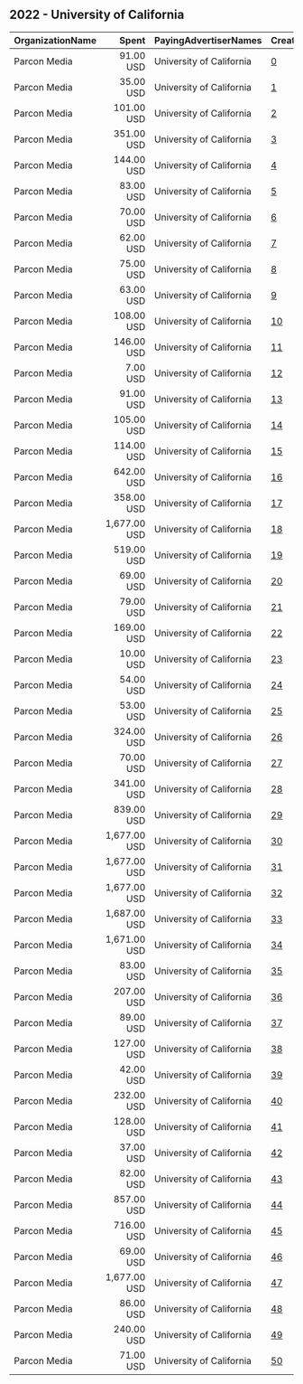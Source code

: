 ## 2022 - University of California 
|OrganizationName|Spent|PayingAdvertiserNames|CreativeUrls|Impressions|Genders|AgeBrackets|CountryCodes|BillingAddresses|CandidateBallotInformation|
|:---|---:|:---|:---|---:|:---|:---|:---|:---|:---|
|Parcon Media|91.00 USD|University of California|[0](https://www.snap.com/political-ads/asset/972a73d71d93c6092e4667492c8398e61cca3f6d97d1af8e009ad7c061eb184d?mediaType=png)|3,819||22+|united states|US||
|Parcon Media|35.00 USD|University of California|[1](https://www.snap.com/political-ads/asset/bd94774e22953ac1d4d1fa9255958a0b8fae597c209456b30abe84e3107c495c?mediaType=png)|2,122||22+|united states|US||
|Parcon Media|101.00 USD|University of California|[2](https://www.snap.com/political-ads/asset/74e337d519cb9ab8ea28ecd0a29ddf561af85ac3ce3ecb93bdf5641b034c7fb7?mediaType=png)|14,853||21+|united states|US||
|Parcon Media|351.00 USD|University of California|[3](https://www.snap.com/political-ads/asset/1e2bf18381ad0ec4a0b527eb90f7b84b16832c9836c392693a9817f1b26d4974?mediaType=png)|25,135||18-30|united states|US||
|Parcon Media|144.00 USD|University of California|[4](https://www.snap.com/political-ads/asset/74e337d519cb9ab8ea28ecd0a29ddf561af85ac3ce3ecb93bdf5641b034c7fb7?mediaType=png)|11,592||18-24|united states|US||
|Parcon Media|83.00 USD|University of California|[5](https://www.snap.com/political-ads/asset/af9cc3464054566a4a8cd9e877741bdd50d1426a3a39d286838949feaaeabec9?mediaType=png)|11,473||18+|united states|US||
|Parcon Media|70.00 USD|University of California|[6](https://www.snap.com/political-ads/asset/972a73d71d93c6092e4667492c8398e61cca3f6d97d1af8e009ad7c061eb184d?mediaType=png)|3,727||18-30|united states|US||
|Parcon Media|62.00 USD|University of California|[7](https://www.snap.com/political-ads/asset/4cb5e68e8f9ced6cf2fd4cbb0ac709992837a433ff42f6d1818dd1913cb3bd38?mediaType=mp4)|12,405||18+|united states|US||
|Parcon Media|75.00 USD|University of California|[8](https://www.snap.com/political-ads/asset/972a73d71d93c6092e4667492c8398e61cca3f6d97d1af8e009ad7c061eb184d?mediaType=png)|11,838||18+|united states|US||
|Parcon Media|63.00 USD|University of California|[9](https://www.snap.com/political-ads/asset/bd94774e22953ac1d4d1fa9255958a0b8fae597c209456b30abe84e3107c495c?mediaType=png)|9,614||18+|united states|US||
|Parcon Media|108.00 USD|University of California|[10](https://www.snap.com/political-ads/asset/98ba0dac806590a2ca7955936a9b4ec3d5b38cc0ea2e8883dae236b548fe7c1e?mediaType=png)|12,397||18+|united states|US||
|Parcon Media|146.00 USD|University of California|[11](https://www.snap.com/political-ads/asset/75e1c0d1f63062143712a169106526f9f0422fdc045f11648b3f772f61ec7b0d?mediaType=png)|7,032||22+|united states|US||
|Parcon Media|7.00 USD|University of California|[12](https://www.snap.com/political-ads/asset/4cb5e68e8f9ced6cf2fd4cbb0ac709992837a433ff42f6d1818dd1913cb3bd38?mediaType=mp4)|356||22+|united states|US||
|Parcon Media|91.00 USD|University of California|[13](https://www.snap.com/political-ads/asset/7e91bf7def01c2ae9c94dd4e0ce3abb0190df64c41546c65ef8ecb463a5013e4?mediaType=png)|6,021||18-30|united states|US||
|Parcon Media|105.00 USD|University of California|[14](https://www.snap.com/political-ads/asset/f3a95c310e10ef2cf6e93bd946a1d38603ba444f856628b68090327088d5cfe9?mediaType=png)|11,585||21+|united states|US||
|Parcon Media|114.00 USD|University of California|[15](https://www.snap.com/political-ads/asset/bd94774e22953ac1d4d1fa9255958a0b8fae597c209456b30abe84e3107c495c?mediaType=png)|14,740||18+|united states|US||
|Parcon Media|642.00 USD|University of California|[16](https://www.snap.com/political-ads/asset/53652fcd9868dcf1c7991363735dd98abb19ab1b368e0ee9b7a18c9f23f4deb2?mediaType=png)|34,738||18-30|united states|US||
|Parcon Media|358.00 USD|University of California|[17](https://www.snap.com/political-ads/asset/bf1b68c59e3413b23839ebd8c3dfde397d916c9f2f60b7c854d3cd8a2958dfbe?mediaType=png)|16,617||22+|united states|US||
|Parcon Media|1,677.00 USD|University of California|[18](https://www.snap.com/political-ads/asset/8034e63d5a6bf4d7bdc35d7c8d1358275b3e1ef75dad3a9977cb7a515be3ea02?mediaType=jpg)|255,159||18+|united states|US||
|Parcon Media|519.00 USD|University of California|[19](https://www.snap.com/political-ads/asset/3b80ac8e775509a3da7b3fa06e16665876648dc4d464529c1e5aec9ac157c233?mediaType=mp4)|38,637||18-24|united states|US||
|Parcon Media|69.00 USD|University of California|[20](https://www.snap.com/political-ads/asset/2db3a7498108c2e11526f43f37a4373810d60e89ef8f3679cee44cf67a8b9433?mediaType=png)|8,676||21+|united states|US||
|Parcon Media|79.00 USD|University of California|[21](https://www.snap.com/political-ads/asset/972a73d71d93c6092e4667492c8398e61cca3f6d97d1af8e009ad7c061eb184d?mediaType=png)|12,274||18+|united states|US||
|Parcon Media|169.00 USD|University of California|[22](https://www.snap.com/political-ads/asset/af9cc3464054566a4a8cd9e877741bdd50d1426a3a39d286838949feaaeabec9?mediaType=png)|6,886||22+|united states|US||
|Parcon Media|10.00 USD|University of California|[23](https://www.snap.com/political-ads/asset/4cb5e68e8f9ced6cf2fd4cbb0ac709992837a433ff42f6d1818dd1913cb3bd38?mediaType=mp4)|612||18-30|united states|US||
|Parcon Media|54.00 USD|University of California|[24](https://www.snap.com/political-ads/asset/7e91bf7def01c2ae9c94dd4e0ce3abb0190df64c41546c65ef8ecb463a5013e4?mediaType=png)|2,997||22+|united states|US||
|Parcon Media|53.00 USD|University of California|[25](https://www.snap.com/political-ads/asset/af9cc3464054566a4a8cd9e877741bdd50d1426a3a39d286838949feaaeabec9?mediaType=png)|8,233||18+|united states|US||
|Parcon Media|324.00 USD|University of California|[26](https://www.snap.com/political-ads/asset/e0b6ed319f76ab393caa0aff5ab9c285be42a673c27ba8c583b7ab0d02dd6127?mediaType=mp4)|11,696||22+|united states|US||
|Parcon Media|70.00 USD|University of California|[27](https://www.snap.com/political-ads/asset/7e91bf7def01c2ae9c94dd4e0ce3abb0190df64c41546c65ef8ecb463a5013e4?mediaType=png)|10,749||18+|united states|US||
|Parcon Media|341.00 USD|University of California|[28](https://www.snap.com/political-ads/asset/53652fcd9868dcf1c7991363735dd98abb19ab1b368e0ee9b7a18c9f23f4deb2?mediaType=png)|14,015||22+|united states|US||
|Parcon Media|839.00 USD|University of California|[29](https://www.snap.com/political-ads/asset/3b80ac8e775509a3da7b3fa06e16665876648dc4d464529c1e5aec9ac157c233?mediaType=mp4)|105,330||21+|united states|US||
|Parcon Media|1,677.00 USD|University of California|[30](https://www.snap.com/political-ads/asset/42c29119409922d69e58b8c56c33167e00e9675abc88945fca06db682a44c744?mediaType=jpg)|295,695||18+|united states|US||
|Parcon Media|1,677.00 USD|University of California|[31](https://www.snap.com/political-ads/asset/286ba59b2337c74d696ca1d2d71bf23bd6c05631b9cfd0c9d67580421366faa2?mediaType=jpg)|268,645||18+|united states|US||
|Parcon Media|1,677.00 USD|University of California|[32](https://www.snap.com/political-ads/asset/4869cb82b1f84823a50757d911525c7b31dcf6f6827bed742fc96fe5a0f764a9?mediaType=jpg)|295,699||18+|united states|US||
|Parcon Media|1,687.00 USD|University of California|[33](https://www.snap.com/political-ads/asset/eed8decb8bf9df52bf5517a14e8ec57eb4c7fcf21d28f636141e0eb157e6e2a6?mediaType=jpg)|260,735||18+|united states|US||
|Parcon Media|1,671.00 USD|University of California|[34](https://www.snap.com/political-ads/asset/ae89c1a7058f3231398d4dafbdb7b3d4ce69e0b8de9e628cc36671f1fbcb98c5?mediaType=jpg)|246,171||18+|united states|US||
|Parcon Media|83.00 USD|University of California|[35](https://www.snap.com/political-ads/asset/005076a325ed7f965d400e6ab7c6adf87eb07390cc24dca26cc6ace7aed555d3?mediaType=png)|10,213||21+|united states|US||
|Parcon Media|207.00 USD|University of California|[36](https://www.snap.com/political-ads/asset/f3a95c310e10ef2cf6e93bd946a1d38603ba444f856628b68090327088d5cfe9?mediaType=png)|16,417||18-24|united states|US||
|Parcon Media|89.00 USD|University of California|[37](https://www.snap.com/political-ads/asset/98ba0dac806590a2ca7955936a9b4ec3d5b38cc0ea2e8883dae236b548fe7c1e?mediaType=png)|13,641||18+|united states|US||
|Parcon Media|127.00 USD|University of California|[38](https://www.snap.com/political-ads/asset/af9cc3464054566a4a8cd9e877741bdd50d1426a3a39d286838949feaaeabec9?mediaType=png)|9,748||18-30|united states|US||
|Parcon Media|42.00 USD|University of California|[39](https://www.snap.com/political-ads/asset/7e91bf7def01c2ae9c94dd4e0ce3abb0190df64c41546c65ef8ecb463a5013e4?mediaType=png)|5,990||18+|united states|US||
|Parcon Media|232.00 USD|University of California|[40](https://www.snap.com/political-ads/asset/e0b6ed319f76ab393caa0aff5ab9c285be42a673c27ba8c583b7ab0d02dd6127?mediaType=mp4)|12,405||18-30|united states|US||
|Parcon Media|128.00 USD|University of California|[41](https://www.snap.com/political-ads/asset/1e2bf18381ad0ec4a0b527eb90f7b84b16832c9836c392693a9817f1b26d4974?mediaType=png)|5,128||22+|united states|US||
|Parcon Media|37.00 USD|University of California|[42](https://www.snap.com/political-ads/asset/4cb5e68e8f9ced6cf2fd4cbb0ac709992837a433ff42f6d1818dd1913cb3bd38?mediaType=mp4)|4,173||18+|united states|US||
|Parcon Media|82.00 USD|University of California|[43](https://www.snap.com/political-ads/asset/98ba0dac806590a2ca7955936a9b4ec3d5b38cc0ea2e8883dae236b548fe7c1e?mediaType=png)|4,272||22+|united states|US||
|Parcon Media|857.00 USD|University of California|[44](https://www.snap.com/political-ads/asset/bf1b68c59e3413b23839ebd8c3dfde397d916c9f2f60b7c854d3cd8a2958dfbe?mediaType=png)|50,039||18-30|united states|US||
|Parcon Media|716.00 USD|University of California|[45](https://www.snap.com/political-ads/asset/75e1c0d1f63062143712a169106526f9f0422fdc045f11648b3f772f61ec7b0d?mediaType=png)|40,614||18-30|united states|US||
|Parcon Media|69.00 USD|University of California|[46](https://www.snap.com/political-ads/asset/bd94774e22953ac1d4d1fa9255958a0b8fae597c209456b30abe84e3107c495c?mediaType=png)|3,804||18-30|united states|US||
|Parcon Media|1,677.00 USD|University of California|[47](https://www.snap.com/political-ads/asset/a282e95e7953a0e227da0c5ac4fdfe22e7ff3aa2456b64dc8555c63549cc960e?mediaType=jpg)|267,947||18+|united states|US||
|Parcon Media|86.00 USD|University of California|[48](https://www.snap.com/political-ads/asset/005076a325ed7f965d400e6ab7c6adf87eb07390cc24dca26cc6ace7aed555d3?mediaType=png)|6,951||18-24|united states|US||
|Parcon Media|240.00 USD|University of California|[49](https://www.snap.com/political-ads/asset/2db3a7498108c2e11526f43f37a4373810d60e89ef8f3679cee44cf67a8b9433?mediaType=png)|18,623||18-24|united states|US||
|Parcon Media|71.00 USD|University of California|[50](https://www.snap.com/political-ads/asset/98ba0dac806590a2ca7955936a9b4ec3d5b38cc0ea2e8883dae236b548fe7c1e?mediaType=png)|4,873||18-30|united states|US||
